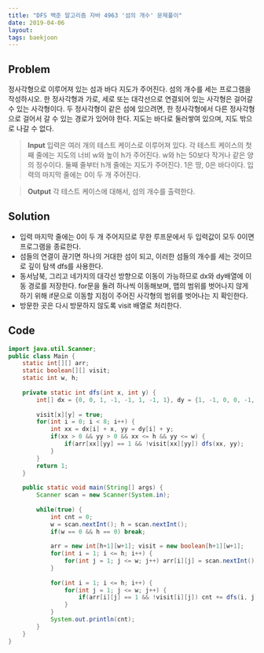 ```yaml
---
title: "DFS 백준 알고리즘 자바 4963 '섬의 개수' 문제풀이"
date: 2019-04-06
layout:
tags: baekjoon
---
```



## Problem
정사각형으로 이루어져 있는 섬과 바다 지도가 주어진다. 섬의 개수를 세는 프로그램을 작성하시오.
한 정사각형과 가로, 세로 또는 대각선으로 연결되어 있는 사각형은 걸어갈 수 있는 사각형이다. 
두 정사각형이 같은 섬에 있으려면, 한 정사각형에서 다른 정사각형으로 걸어서 갈 수 있는 경로가 있어야 한다. 지도는 바다로 둘러쌓여 있으며, 지도 밖으로 나갈 수 없다.

> <b>Input</b>
입력은 여러 개의 테스트 케이스로 이루어져 있다. 각 테스트 케이스의 첫째 줄에는 지도의 너비 w와 높이 h가 주어진다. w와 h는 50보다 작거나 같은 양의 정수이다.
둘째 줄부터 h개 줄에는 지도가 주어진다. 1은 땅, 0은 바다이다.
입력의 마지막 줄에는 0이 두 개 주어진다.

> <b>Output</b>
각 테스트 케이스에 대해서, 섬의 개수를 출력한다.

## Solution
- 입력 마지막 줄에는 0이 두 개 주어지므로 무한 루프문에서 두 입력값이 모두 0이면 프로그램을 종료한다.
- 섬들의 연결이 끊기면 하나의 거대한 섬이 되고, 이러한 섬들의 개수를 세는 것이므로 깊이 탐색 dfs를 사용한다.
- 동서남북, 그리고 네가지의 대각선 방향으로 이동이 가능하므로 dx와 dy배열에 이동 경로를 저장한다. for문을 돌려 하나씩 이동해보며, 맵의 범위를 벗어나지 않게 하기 위해 if문으로 이동할 지점이 주어진 사각형의 범위를 벗어나는 지 확인한다. 
- 방문한 곳은 다시 방문하지 않도록 visit 배열로 처리한다.



## Code
```java
import java.util.Scanner;
public class Main {
	static int[][] arr;
	static boolean[][] visit;
	static int w, h;
	
	private static int dfs(int x, int y) {
		int[] dx = {0, 0, 1, -1, -1, 1, -1, 1}, dy = {1, -1, 0, 0, -1, 1, 1, -1};
		
		visit[x][y] = true;
		for(int i = 0; i < 8; i++) {
			int xx = dx[i] + x, yy = dy[i] + y;
			if(xx > 0 && yy > 0 && xx <= h && yy <= w) {
				if(arr[xx][yy] == 1 && !visit[xx][yy]) dfs(xx, yy);
			}
		}		
		return 1;
	}
	
	public static void main(String[] args) {
		Scanner scan = new Scanner(System.in);
		
		while(true) {
			int cnt = 0;
			w = scan.nextInt(); h = scan.nextInt();
			if(w == 0 && h == 0) break;
			
			arr = new int[h+1][w+1]; visit = new boolean[h+1][w+1];
			for(int i = 1; i <= h; i++) {
				for(int j = 1; j <= w; j++) arr[i][j] = scan.nextInt(); 
			}
			
			for(int i = 1; i <= h; i++) {
				for(int j = 1; j <= w; j++) {
					if(arr[i][j] == 1 && !visit[i][j]) cnt += dfs(i, j);
				}
			}
			System.out.println(cnt);
		}
	}
}
```
